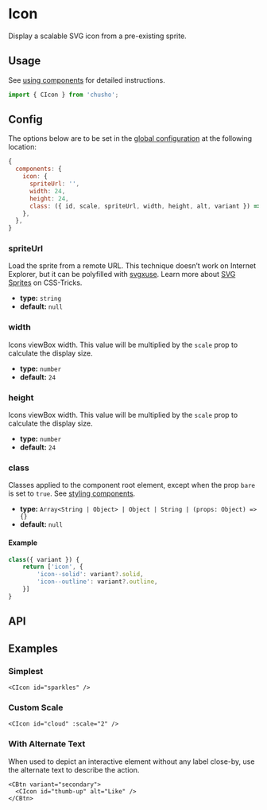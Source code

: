 # Icon

Display a scalable SVG icon from a pre-existing sprite.

<Showcase>
    <div class="max-w-md grid grid-cols-3 grid-rows-flow gap-8 items-center content-center justify-items-center">
        <CIcon id="cloud" class="text-purple-500 opacity-75" />
        <CIcon id="emoji-happy" :scale="1.5" class="text-purple-500" />
        <CIcon id="gift" class="text-indigo-500 opacity-75" />
        <CIcon id="heart" :scale="1.5" class="text-purple-500" />
        <CIcon id="music-note" :scale="2" class="text-indigo-500" />
        <CIcon id="sparkles" :scale="1.5" class="text-blue-500" />
        <CIcon id="thumb-up" class="text-indigo-500 opacity-75" />
        <CIcon id="star" :scale="1.5" class="text-blue-500" />
        <CIcon id="lightning-bolt" class="text-blue-500 opacity-75" />
    </div>
</Showcase>

## Usage

See [using components](/guide/using-components) for detailed instructions.

```js
import { CIcon } from 'chusho';
```

## Config

The options below are to be set in the [global configuration](/guide/config.html) at the following location:

```js
{
  components: {
    icon: {
      spriteUrl: '',
      width: 24,
      height: 24,
      class: ({ id, scale, spriteUrl, width, height, alt, variant }) => {},
    },
  },
}
```

### spriteUrl

Load the sprite from a remote URL. This technique doesn’t work on Internet Explorer, but it can be polyfilled with [svgxuse](https://github.com/Keyamoon/svgxuse). Learn more about [SVG Sprites](https://css-tricks.com/svg-sprites-use-better-icon-fonts/) on CSS-Tricks.

- **type:** `string`
- **default:** `null`

### width

Icons viewBox width. This value will be multiplied by the `scale` prop to calculate the display size.

- **type:** `number`
- **default:** `24`

### height

Icons viewBox width. This value will be multiplied by the `scale` prop to calculate the display size.

- **type:** `number`
- **default:** `24`

### class

Classes applied to the component root element, except when the prop `bare` is set to `true`. See [styling components](/guide/styling-components).

- **type:** `Array<String | Object> | Object | String | (props: Object) => {}`
- **default:** `null`

#### Example

```js
class({ variant }) {
    return ['icon', {
        'icon--solid': variant?.solid,
        'icon--outline': variant?.outline,
    }]
}
```

## API

<Docgen :components="['CIcon']" />

## Examples

### Simplest

```vue-html
<CIcon id="sparkles" />
```

### Custom Scale

```vue-html
<CIcon id="cloud" :scale="2" />
```

### With Alternate Text

When used to depict an interactive element without any label close-by, use the alternate text to describe the action.

```vue-html
<CBtn variant="secondary">
  <CIcon id="thumb-up" alt="Like" />
</CBtn>
```
